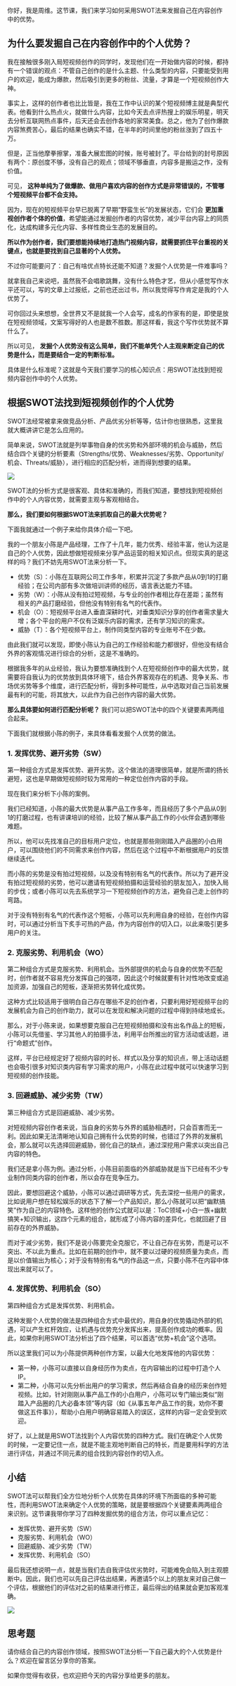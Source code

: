 你好，我是周维。这节课，我们来学习如何采用SWOT法来发掘自己在内容创作中的优势。

## 为什么要发掘自己在内容创作中的个人优势？

我在接触很多刚入局短视频创作的同学时，发现他们在一开始做内容的时候，都持有一个错误的观点：不管自己创作的是什么主题、什么类型的内容，只要能受到用户的欢迎，能成为爆款，然后吸引到更多的粉丝、流量，才算是一个短视频创作大神。

事实上，这样的创作者也比比皆是，我在工作中认识的某个短视频博主就是典型代表。他看到什么热点火，就做什么内容，比如今天去点评热搜上的娱乐明星，明天去分析互联网热点事件，后天还会去创作各地的家常美食。总之，他为了创作爆款内容煞费苦心，最后的结果也确实不错，在半年的时间里他的粉丝涨到了四五十万。

但是，正当他摩拳擦掌，准备大展宏图的时候，账号被封了。平台给到的封号原因有两个：原创度不够，没有自己的观点；领域不够垂直，内容多是搬运之作，没有价值。

可见， **这种单纯为了做爆款、做用户喜欢内容的创作方式是非常错误的，不管哪个短视频平台都不会支持。**

因为，现在的短视频平台早已脱离了早期“野蛮生长”的发展状态，它们会 **更加重视创作者个体的价值**，希望能通过发掘创作者的内容优势，减少平台内容上的同质化，达成构建多元化内容、多样性商业生态的发展目的。

**所以作为创作者，我们要想能持续地打造热门视频内容，就需要抓住平台重视的关键点，也就是要找到自己显著的个人优势。**

不过你可能要问了：自己有啥优点特长还能不知道？发掘个人优势是一件难事吗？

就拿我自己来说吧，虽然我不会唱歌跳舞，没有什么特色才艺，但从小感觉写作水平还可以，写的文章上过报纸，之前也还出过书，所以我觉得写作肯定是我的个人优势了。

可你回过头来想想，全世界又不是就我一个人会写，成名的作家有的是，即使是放在短视频领域，文案写得好的人也是数不胜数。那这样看，我这个写作优势就不算什么了。

所以可见， **发掘个人优势没有这么简单，我们不能单凭个人主观来断定自己的优势是什么，而是要结合一定的判断标准。**

具体是什么标准呢？这就是今天我们要学习的核心知识点：用SWOT法找到短视频内容创作中的个人优势。

## 根据SWOT法找到短视频创作的个人优势

SWOT法经常被拿来做竞品分析、产品优劣分析等等，估计你也很熟悉，这里我就大概讲讲它是怎么应用的。

简单来说，SWOT法就是列举事物自身的优劣势和外部环境的机会与威胁，然后结合四个关键的分析要素（Strengths/优势、Weaknesses/劣势、Opportunity/机会、Threats/威胁），进行相应的匹配分析，进而得到想要的结果。

![](https://static001.geekbang.org/resource/image/8a/3d/8a3215a45edf4f706068017f95ff563d.jpg?wh=2000*1125)

SWOT法的分析方式是很客观、具体和准确的，而我们知道，要想找到短视频创作中的个人内容优势，就需要主观与客观相结合。

**那么，我们要如何根据SWOT法来抓取自己的最大优势呢？**

下面我就通过一个例子来给你具体介绍一下吧。

我的一个朋友小陈是产品经理，工作了十几年，能力优秀、经验丰富，他认为这是自己的个人优势，因此想做短视频来分享产品运营的相关知识点。但现实真的是这样的吗？我们不妨先用SWOT法来分析一下。

- 优势（S）：小陈在互联网公司工作多年，积累并沉淀了多款产品从0到1的打磨经验；在公司内部有多次做培训讲师的经历，语言表达能力不错。
- 劣势（W）：小陈从没有拍过短视频，与专业的创作者相比存在差距；虽然有相关的产品打磨经验，但他没有特别有名气的代表作。
- 机会（O）：短视频平台进入垂直深耕时代，对垂类知识分享的创作者需求量大增；各个平台的用户不仅有泛娱乐内容的需求，还有学习知识的需求。
- 威胁（T）：各个短视频平台上，制作同类型内容的专业账号不在少数。

由此我们就可以发现，即使小陈认为自己的工作经验和能力都很好，但他没有结合外界的客观情况进行综合的分析，这是不准确的。

根据我多年的从业经验，我认为要想准确找到个人在短视频创作中的最大优势，就需要将自我认为的优势放到具体环境下，结合外界客观存在的机遇、竞争关系、市场优劣势等多个维度，进行匹配分析，得到多种可能性，从中选取对自己当前发展最有利的可能，将其放大，以此作为自己创作内容的最大优势。

**那么具体要如何进行匹配分析呢？** 我们可以把SWOT法中的四个关键要素两两组合起来。

下面我们就根据小陈的例子，来具体看看发掘个人优势的做法。

### 1\. 发挥优势、避开劣势（SW）

第一种组合方式是发挥优势、避开劣势。这个做法的道理很简单，就是所谓的扬长避短，这也是早期做短视频时较为常用的一种定位创作内容的手段。

现在我们来分析下小陈的案例。

我们已经知道，小陈的最大优势是从事产品工作多年，而且经历了多个产品从0到1的打磨过程，也有讲课培训的经验，比较了解从事产品工作的小伙伴会遇到哪些难题。

所以，他可以先找准自己的目标用户定位，也就是那些刚刚踏入产品圈的小白用户，可以围绕他们的不同需求来创作内容，然后在这个过程中不断根据用户的反馈继续迭代。

而小陈的劣势是没有拍过短视频，以及没有特别有名气的代表作。所以为了避开没有拍过短视频的劣势，他可以邀请有短视频拍摄和运营经验的朋友加入，加快入局的步伐；或者小陈可以先去系统学习一下短视频创作的方法，避免自己走上创作的弯路。

对于没有特别有名气的代表作这个短板，小陈可以先利用自身的经验，在创作内容时，可以通过分析当下炙手可热的产品，作为内容创作的切入口，以此来吸引更多用户的关注。

### 2\. 克服劣势、利用机会（WO）

第二种组合方式是克服劣势、利用机会。当外部提供的机会与自身的优势不匹配时，创作者就不容易充分发挥自己的强项，因此这个时候就要有针对性地改变或追加资源，加强自己的短板，逐渐把劣势转化成优势。

这种方式比较适用于很明白自己存在哪些不足的创作者，只要利用好短视频平台的发展机会为自己的创作助力，就可以在发现和解决问题的过程中得到持续地成长。

那么，对于小陈来说，如果想要克服自己在短视频拍摄和没有出名作品上的短板，小陈可以先借鉴、学习其他人的拍摄手法，利用平台所推出的官方活动或话题，进行“命题式”创作。

这样，平台已经规定好了视频内容的时长、样式以及分享的知识点，带上活动话题也会吸引很多对知识类内容有学习需求的用户，小陈在此过程中就可以快速学习到短视频的创作技能。

### 3\. 回避威胁、减少劣势（TW）

第三种组合方式是回避威胁、减少劣势。

对短视频内容创作者来说，当自身的劣势与外界的威胁相遇时，只会百害而无一利。因此如果无法清晰地认知自己拥有什么优势的时候，也错过了外界的发展机会，那么就可以先选择回避威胁，弱化自己的缺点，通过深挖用户需求以突出自己内容的特色。

我们还是拿小陈为例。通过分析，小陈目前面临的外部威胁就是当下已经有不少专业制作同类内容的创作者，所以会存在竞争压力。

因此，要想回避这个威胁，小陈可以通过调研等方式，先去深挖一些用户的需求，比如说用户想在轻松娱乐的状态下了解一个产品知识，那么小陈就可以把“幽默搞笑”作为自己的内容特色。这样他的创作公式就可以是：ToC领域+小白一族+幽默搞笑+知识输出，这四个元素的组合，就形成了小陈内容的差异化，也就回避了目前存在的外界威胁。

而对于减少劣势，我们不是说小陈要完全克服它，不让自己存在劣势，而是可以不突出、不以此为重点。比如在前期的创作中，就不要以过硬的视频质量为卖点，而是以价值输出为核心；对于没有特别有名气的作品这一点，只要小陈不在内容中体现出来就可以了。

### 4\. 发挥优势、利用机会（SO）

第四种组合方式是发挥优势、利用机会。

这种发掘个人优势的做法是四种组合方式中最优的，用自身的优势撬动外部的机遇，可以产生杠杆效应，让机遇与优势充分发挥出来，提高创作成功的概率。因此，如果你利用SWOT法分析出了四个结果，可以首选“优势+机会”这个选项。

所以这里我们可以为小陈提供两种创作方案，以最大化地发挥他的内容优势：

- 第一种，小陈可以直接以自身经历作为卖点，在内容输出的过程中打造个人IP。
- 第二种，小陈可以先分析出用户的学习需求，然后再结合自身的经历来创作短视频。比如，针对刚刚从事产品工作的小白用户，小陈可以专门输出类似“刚踏入产品圈的几大必备本领”等内容（如《从事五年产品工作的我，劝你不要做这五件事》），帮助小白用户明确容易踏入的误区，这样的内容一定会受到欢迎。

好了，以上就是用SWOT法找到个人内容优势的四种方式。我们在确定个人优势的时候，一定要记住一点，就是不能主观地判断自己的特长，而是要用科学的方法进行评估，并通过不同元素的组合找到内容创作的切入点。

## 小结

SWOT法可以帮我们全方位地分析个人优势在具体的环境下所面临的多种可能性，而利用SWOT法来确定个人优势的策略，就是要根据四个关键要素两两组合来识别。这节课我带你学习了四种发掘优势的组合方法，你可以重点记忆：

- 发挥优势、避开劣势（SW）
- 克服劣势、利用机会（WO）
- 回避威胁、减少劣势（TW）
- 发挥优势、利用机会（SO）

最后我还想说明一点，就是当我们去自我评估优劣势时，可能难免会陷入到主观臆断中。因此，我们也可以先自己评估出结果，再邀请5个以上的朋友来对自己做一个评估，根据他们的评估对之前的结果进行修正，最后得出的结果就会更加客观准确。

![](https://static001.geekbang.org/resource/image/10/9e/10d22854a9703d51db0d38d27e4fa29e.jpg?wh=2000*906)

## 思考题

请你结合自己的内容创作领域，按照SWOT法分析一下自己最大的个人优势是什么？欢迎在留言区分享你的答案。

如果你觉得有收获，也欢迎把今天的内容分享给更多的朋友。